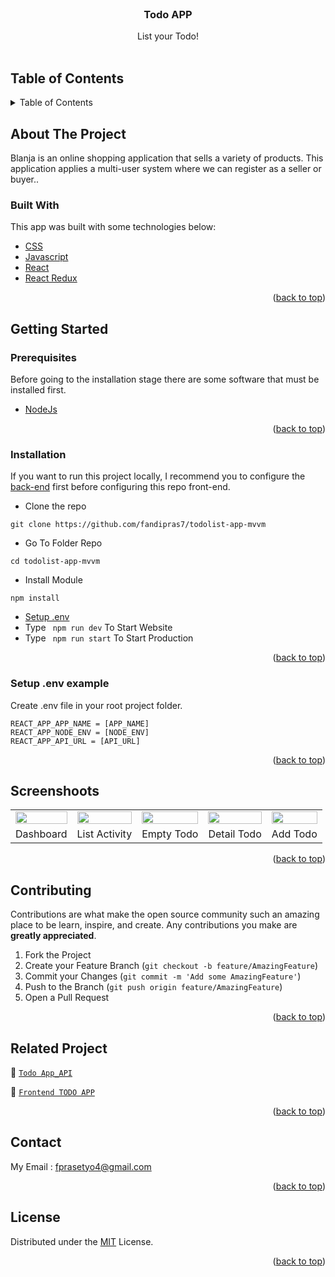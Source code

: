 <div id="top"></div>

<!-- PROJECT LOGO -->
<br />
<div align="center">
<h3 align="center">Todo APP</h3>

  <p align="center">
    List your Todo!
    <br />
    <br />
  </p>
</div>

<!-- TABLE OF CONTENTS -->

## Table of Contents

<details>
  <summary>Table of Contents</summary>
  <ol>
    <li>
      <a href="#about-the-project">About The Project</a>
      <ul>
        <li><a href="#built-with">Built With</a></li>
      </ul>
    </li>
    <li>
      <a href="#getting-started">Getting Started</a>
      <ul>
        <li><a href="#prerequisites">Prerequisites</a></li>
        <li><a href="#installation">Installation</a></li>
        <li><a href="#setup-env-example">Setup .env example</a></li>
      </ul>
    </li>
    <li><a href="#screenshoots">Screenshots</a></li>
    <li><a href="#contributing">Contributing</a></li>
    <li><a href="#related-project">Related Project</a></li>
    <li><a href="#contact">Contact</a></li>
    <li><a href="#license">License</a></li>
  </ol>
</details>

<!-- ABOUT THE PROJECT -->

## About The Project


Blanja is an online shopping application that sells a variety of products. This application applies a multi-user system where we can register as a seller or buyer..

### Built With

This app was built with some technologies below:

- [CSS](https://developer.mozilla.org/en-US/docs/Web/CSS)
- [Javascript](https://www.javascript.com/)
- [React](https://vuejs.org/v2)
- [React Redux](https://react-redux.js.org/introduction/getting-started)

<p align="right">(<a href="#top">back to top</a>)</p>

<!-- GETTING STARTED -->

## Getting Started

### Prerequisites

Before going to the installation stage there are some software that must be installed first.

- [NodeJs](https://nodejs.org/en/download/)

<p align="right">(<a href="#top">back to top</a>)</p>

### Installation

If you want to run this project locally, I recommend you to configure the [back-end](https://github.com/fandipras7/telegram_api) first before configuring this repo front-end.

- Clone the repo

```
git clone https://github.com/fandipras7/todolist-app-mvvm
```

- Go To Folder Repo

```
cd todolist-app-mvvm
```

- Install Module

```
npm install
```

- <a href="#setup-env">Setup .env</a>
- Type ` npm run dev` To Start Website
- Type ` npm run start` To Start Production

<p align="right">(<a href="#top">back to top</a>)</p>

### Setup .env example

Create .env file in your root project folder.

```
REACT_APP_APP_NAME = [APP_NAME]
REACT_APP_NODE_ENV = [NODE_ENV]
REACT_APP_API_URL = [API_URL]
```

<p align="right">(<a href="#top">back to top</a>)</p>

## Screenshoots

<p align="center" display=flex>
   
<table>
 
  <tr>
    <td><image src="https://res.cloudinary.com/dl5zfuxp9/image/upload/v1690728968/samples/todo-app/Screenshot_2023-07-30_at_21.52.24_ujpgnz.png" width=100%></td>
    <td><image src="https://res.cloudinary.com/dl5zfuxp9/image/upload/v1690728983/samples/todo-app/Screenshot_2023-07-30_at_21.55.14_k9lt2z.png" width=100%/></td>
    <td><image src="https://res.cloudinary.com/dl5zfuxp9/image/upload/v1690728997/samples/todo-app/Screenshot_2023-07-30_at_21.55.31_wgvtrk.png" width=100%/></td>
    <td><image src="https://res.cloudinary.com/dl5zfuxp9/image/upload/v1690729008/samples/todo-app/Screenshot_2023-07-30_at_21.55.42_utgjns.png" width=100%/></td>
    <td><image src="https://res.cloudinary.com/dl5zfuxp9/image/upload/v1690729271/samples/todo-app/Screenshot_2023-07-30_at_22.01.01_uncnel.png" width=100%/></td>
  </tr>
   <tr>
    <td>Dashboard</td>
    <td>List Activity</td>
    <td>Empty Todo</td>
    <td>Detail Todo</td>
    <td>Add Todo</td>
  </tr>
</table>
      
</p>
<p align="right">(<a href="#top">back to top</a>)</p>

## Contributing

Contributions are what make the open source community such an amazing place to be learn, inspire, and create. Any contributions you make are **greatly appreciated**.

1. Fork the Project
2. Create your Feature Branch (`git checkout -b feature/AmazingFeature`)
3. Commit your Changes (`git commit -m 'Add some AmazingFeature'`)
4. Push to the Branch (`git push origin feature/AmazingFeature`)
5. Open a Pull Request

<p align="right">(<a href="#top">back to top</a>)</p>

## Related Project

:rocket: [`Todo App_API`](https://github.com/fandipras7/todo-app-service)

:rocket: [`Frontend TODO APP`](https://github.com/fandipras7/todolist-app-mvvm)

<p align="right">(<a href="#top">back to top</a>)</p>

## Contact

My Email : fprasetyo4@gmail.com

<p align="right">(<a href="#top">back to top</a>)</p>

## License

Distributed under the [MIT](/LICENSE) License.

<p align="right">(<a href="#top">back to top</a>)</p>
